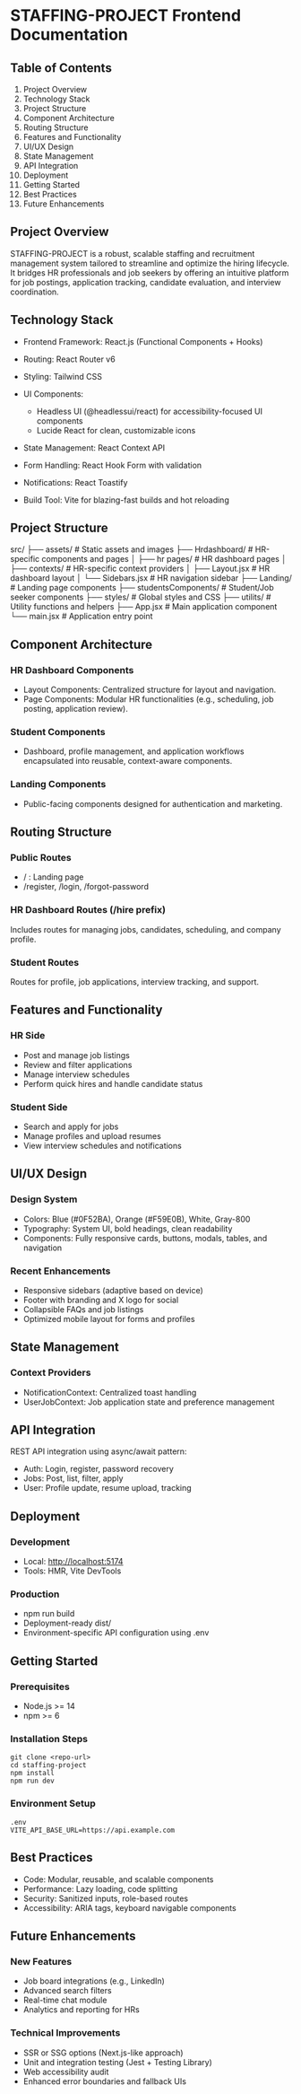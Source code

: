 # STAFFING-PROJECT Frontend Documentation

## Table of Contents

1. Project Overview
2. Technology Stack
3. Project Structure
4. Component Architecture
5. Routing Structure
6. Features and Functionality
7. UI/UX Design
8. State Management
9. API Integration
10. Deployment
11. Getting Started
12. Best Practices
13. Future Enhancements

## Project Overview

STAFFING-PROJECT is a robust, scalable staffing and recruitment management system tailored to streamline and optimize the hiring lifecycle. It bridges HR professionals and job seekers by offering an intuitive platform for job postings, application tracking, candidate evaluation, and interview coordination.

## Technology Stack

* Frontend Framework: React.js (Functional Components + Hooks)
* Routing: React Router v6
* Styling: Tailwind CSS
* UI Components:

  * Headless UI (@headlessui/react) for accessibility-focused UI components
  * Lucide React for clean, customizable icons
* State Management: React Context API
* Form Handling: React Hook Form with validation
* Notifications: React Toastify
* Build Tool: Vite for blazing-fast builds and hot reloading

## Project Structure

src/
├── assets/              # Static assets and images
├── Hrdashboard/        # HR-specific components and pages
│   ├── hr pages/       # HR dashboard pages
│   ├── contexts/       # HR-specific context providers
│   ├── Layout.jsx      # HR dashboard layout
│   └── Sidebars.jsx    # HR navigation sidebar
├── Landing/            # Landing page components
├── studentsComponents/ # Student/Job seeker components
├── styles/             # Global styles and CSS
├── utilits/            # Utility functions and helpers
├── App.jsx             # Main application component
└── main.jsx            # Application entry point

## Component Architecture

### HR Dashboard Components

* Layout Components: Centralized structure for layout and navigation.
* Page Components: Modular HR functionalities (e.g., scheduling, job posting, application review).

### Student Components

* Dashboard, profile management, and application workflows encapsulated into reusable, context-aware components.

### Landing Components

* Public-facing components designed for authentication and marketing.

## Routing Structure

### Public Routes

* / : Landing page
* /register, /login, /forgot-password

### HR Dashboard Routes (/hire prefix)

Includes routes for managing jobs, candidates, scheduling, and company profile.

### Student Routes

Routes for profile, job applications, interview tracking, and support.

## Features and Functionality

### HR Side

* Post and manage job listings
* Review and filter applications
* Manage interview schedules
* Perform quick hires and handle candidate status

### Student Side

* Search and apply for jobs
* Manage profiles and upload resumes
* View interview schedules and notifications

## UI/UX Design

### Design System

* Colors: Blue (#0F52BA), Orange (#F59E0B), White, Gray-800
* Typography: System UI, bold headings, clean readability
* Components: Fully responsive cards, buttons, modals, tables, and navigation

### Recent Enhancements

* Responsive sidebars (adaptive based on device)
* Footer with branding and X logo for social
* Collapsible FAQs and job listings
* Optimized mobile layout for forms and profiles

## State Management

### Context Providers

* NotificationContext: Centralized toast handling
* UserJobContext: Job application state and preference management

## API Integration

REST API integration using async/await pattern:

* Auth: Login, register, password recovery
* Jobs: Post, list, filter, apply
* User: Profile update, resume upload, tracking

## Deployment

### Development

* Local: [http://localhost:5174](http://localhost:5174)
* Tools: HMR, Vite DevTools

### Production

* npm run build
* Deployment-ready dist/
* Environment-specific API configuration using .env

## Getting Started

### Prerequisites

* Node.js >= 14
* npm >= 6

### Installation Steps

```
git clone <repo-url>
cd staffing-project
npm install
npm run dev
```

### Environment Setup

```
.env
VITE_API_BASE_URL=https://api.example.com
```

## Best Practices

* Code: Modular, reusable, and scalable components
* Performance: Lazy loading, code splitting
* Security: Sanitized inputs, role-based routes
* Accessibility: ARIA tags, keyboard navigable components

## Future Enhancements

### New Features

* Job board integrations (e.g., LinkedIn)
* Advanced search filters
* Real-time chat module
* Analytics and reporting for HRs

### Technical Improvements

* SSR or SSG options (Next.js-like approach)
* Unit and integration testing (Jest + Testing Library)
* Web accessibility audit
* Enhanced error boundaries and fallback UIs
